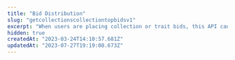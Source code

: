 ```yaml
---
title: "Bid Distribution"
slug: "getcollectionscollectiontopbidsv1"
excerpt: "When users are placing collection or trait bids, this API can be used to show them where the bid is in the context of other bids, and how many tokens it will be the top bid for."
hidden: true
createdAt: "2023-03-24T14:10:57.681Z"
updatedAt: "2023-07-27T19:19:08.673Z"
---
```

